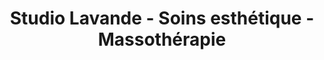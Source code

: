 ---
title: "Studio Lavande - Soins esthétique - Massothérapie"
url: /vaudreuil-dorion/studio-lavande-soins-esthetique-massotherapie/
shop: beauty
---